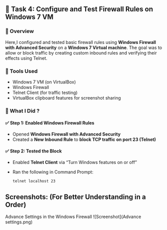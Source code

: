 ## 🔐 Task 4: Configure and Test Firewall Rules on Windows 7 VM

### 🧾 Overview
Here,I configured and tested basic firewall rules using **Windows Firewall with Advanced Security** on a **Windows 7 Virtual machine**. The goal was to allow or block traffic by creating custom inbound rules and verifying their effects using Telnet.

### 🧰 Tools Used
- Windows 7 VM (on VirtualBox)
- Windows Firewall
- Telnet Client (for traffic testing)
- VirtualBox clipboard features for screenshot sharing

### 🧪 What I Did ?

#### ✅ Step 1: Enabled Windows Firewall Rules
- Opened **Windows Firewall with Advanced Security**
- Created a **New Inbound Rule** to **block TCP traffic on port 23 (Telnet)**

#### ✅ Step 2: Tested the Block
- Enabled **Telnet Client** via “Turn Windows features on or off”
- Ran the following in Command Prompt:

  ```bash
  telnet localhost 23
  ```
## Screenshots: (For Better Understanding in a Order)

Advance Settings in the Windows Firewall
![Screenshot](Advance settings.png)

